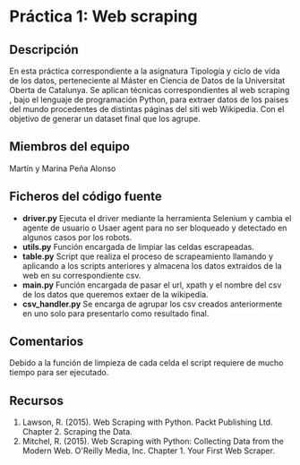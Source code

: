 #  Práctica 1: Web scraping
##  Descripción

En esta práctica correspondiente a la  asignatura Tipología y ciclo de vida de los datos, perteneciente al Máster en Ciencia de Datos de la Universitat Oberta de Catalunya. Se  aplican técnicas correspondientes al web scraping , bajo  el lenguaje de programación Python, para extraer datos  de los paises del mundo procedentes de distintas páginas del siti web Wikipedia. Con el objetivo de generar un dataset final que los agrupe.

## Miembros del equipo

Martín y Marina Peña Alonso

## Ficheros del código fuente

+ **driver.py** Ejecuta el driver mediante la herramienta Selenium y cambia el agente de usuario o Usaer agent para no ser bloqueado y detectado en algunos casos por los robots.
+ **utils.py** Función encargada de limpiar las celdas escrapeadas.
+ **table.py** Script que realiza el proceso de scrapeamiento llamando y aplicando a los scripts anteriores y almacena los datos extraidos de la web en su correspondiente csv.
+ **main.py** Función encargada de pasar el url, xpath y el nombre del csv de los datos que queremos extaer de la wikipedia.
+ **csv_handler.py** Se encarga de agrupar los csv creados anteriormente en uno solo para presentarlo como resultado final.

## Comentarios

Debido a la función de limpieza de cada celda el script requiere de mucho tiempo para ser ejecutado.

## Recursos

1. Lawson, R. (2015). Web Scraping with Python. Packt Publishing Ltd. Chapter 2. Scraping the Data.
2. Mitchel, R. (2015). Web Scraping with Python: Collecting Data from the Modern Web. O'Reilly Media, Inc. Chapter 1. Your First Web Scraper.


